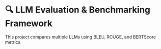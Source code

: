 # 🔍 LLM Evaluation & Benchmarking Framework
This project compares multiple LLMs using BLEU, ROUGE, and BERTScore metrics.
